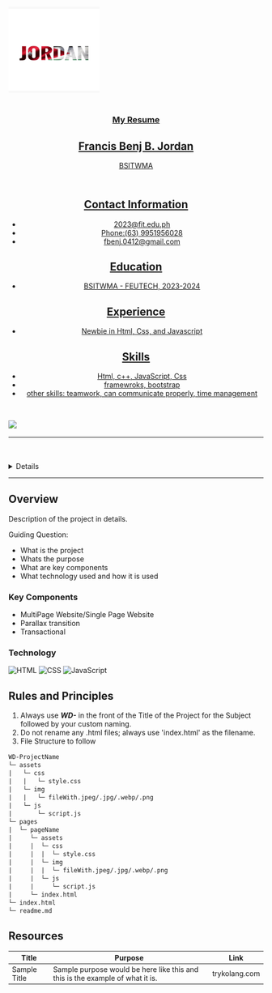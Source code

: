   <!DOCTYPE html>
<html lang="en">
<head>
  <meta charset="UTF-8">
  <meta name="viewport" content="width=device-width, initial-scale=1.0">
  
</head>
<body>

<h2></h2>

<img src="./assets/img/Jordan.jpg" alt="Jordan" width="180" height="170">
  </a>


<a name="readme-top">

<br/>

<br />
<div align="center">
  <a href="https://https://github.com/Hasteddd/">
  <!-- TODO: If you want to add logo or banner you can add it here -->
    
<!-- TODO: Change Title to the name of the title of your Project -->
  <h3 align="center">My Resume</h3>
</div>
<!-- TODO: Make a short description -->
<div align="center">
 
  </head>
       </section>
        <section>
  <body>
     <div class="container">
      <header>
        <h1>Francis Benj B. Jordan</h1>
        <p>BSITWMA</p>
      </header>
      <section>
        <h2>Contact Information</h2>
        <ul>
          <li>2023@fit.edu.ph</li>
          <li>Phone:(63) 9951956028</li>
          <li>fbenj.0412@gmail.com</li>
          </ul>
      </section>
      <section>
        <h2>Education</h2>
        <ul>
          <li>BSITWMA - FEUTECH, 2023-2024</li>
        </ul>
        </section>
        <section>
          <h2>Experience</h2>
          <ul>
          <li>Newbie in Html, Css, and Javascript</li>
          </ul>
        </section>
        <section>
          <h2>Skills</h2>
          <ul>
            <li>Html, c++, JavaScript, Css</li>
            <li>framewroks, bootstrap</li>
            <li>other skills: teamwork, can communicate properly, time management</li>
          </ul>
        </section>
        <section>
     </div>
</body>
</html>
</div>

<br />

<!-- TODO: Change the zyx-0314 into your github username  -->
<!-- TODO: Change the WD-Template-Project into the same name of your folder -->
![](https://visit-counter.vercel.app/counter.png?page=zyx-0314/Hasteddd/wd-Jordan)

---

<br />
<br />

<!-- TODO: If you want to add more layers for your readme -->
<details>
  <summary>Table of Contents</summary>
  <ol>
    <li>
      <a href="#overview">Overview</a>
      <ol>
        <li>
          <a href="#key-components">Key Components</a>
        </li>
        <li>
          <a href="#technology">Technology</a>
        </li>
      </ol>
    </li>
    <li>
      <a href="#rules-and-principles">Rules and Principles</a>
    </li>
    <li>
      <a href="#resources">Resources</a>
    </li>
  </ol>
</details>

---

## Overview

<!-- TODO: To be changed -->
<!-- The following are just sample -->
Description of the project in details.

Guiding Question:
- What is the project
- Whats the purpose
- What are key components
- What technology used and how it is used

### Key Components
<!-- TODO: List of Key Components -->
<!-- The following are just sample -->
- MultiPage Website/Single Page Website
- Parallax transition
- Transactional

### Technology
<!-- TODO: List of Technology Used -->
![HTML](https://img.shields.io/badge/HTML-E34F26?style=for-the-badge&logo=html5&logoColor=white)
![CSS](https://img.shields.io/badge/CSS-1572B6?style=for-the-badge&logo=css3&logoColor=white)
![JavaScript](https://img.shields.io/badge/JavaScript-F7DF1E?style=for-the-badge&logo=javascript&logoColor=white)

## Rules and Principles
1. Always use ***WD-*** in the front of the Title of the Project for the Subject followed by your custom naming.
2. Do not rename any .html files; always use 'index.html' as the filename.
3. File Structure to follow

```
WD-ProjectName
└─ assets
|   └─ css
|   |   └─ style.css
|   └─ img
|   |   └─ fileWith.jpeg/.jpg/.webp/.png
|   └─ js
|       └─ script.js
└─ pages
|  └─ pageName
|     └─ assets
|     |  └─ css
|     |  |  └─ style.css
|     |  └─ img
|     |  |  └─ fileWith.jpeg/.jpg/.webp/.png
|     |  └─ js
|     |     └─ script.js
|     └─ index.html
└─ index.html
└─ readme.md
```

## Resources

<!-- TODO: Add References -->
| Title | Purpose | Link |
|-|-|-|
| Sample Title | Sample purpose would be here like this and this is the example of what it is. | trykolang.com |



